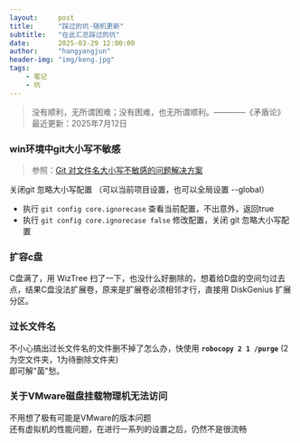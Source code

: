 ```yaml
---
layout:     post
title:      "踩过的坑-随机更新"
subtitle:   "在此汇总踩过的坑"
date:       2025-03-29 12:00:00
author:     "hangyangjun"
header-img: "img/keng.jpg"
tags:
    - 笔记
    - 坑
---
```

>没有顺利，无所谓困难；没有困难，也无所谓顺利。————《矛盾论》  
最近更新：2025年7月12日

### win环境中git大小写不敏感 
> 参照：[Git 对文件名大小写不敏感的问题解决方案](https://blog.csdn.net/weixin_44814196/article/details/135834224 ) 

关闭git 忽略大小写配置 （可以当前项目设置，也可以全局设置 --global）  
- 执行 `git config core.ignorecase` 查看当前配置，不出意外，返回true  
- 执行 `git config core.ignorecase false` 修改配置，关闭 git 忽略大小写配置  

### 扩容c盘
C盘满了，用 WizTree 扫了一下，也没什么好删除的，想着给D盘的空间匀过去点，结果C盘没法扩展卷，原来是扩展卷必须相邻才行，直接用 DiskGenius 扩展分区。

### 过长文件名
不小心搞出过长文件名的文件删不掉了怎么办，快使用 **`robocopy 2 1 /purge`** (2为空文件夹，1为待删除文件夹)  
即可解"菌"愁。

### 关于VMware磁盘挂载物理机无法访问
不用想了极有可能是VMware的版本问题  
还有虚拟机的性能问题，在进行一系列的设置之后，仍然不是很流畅


